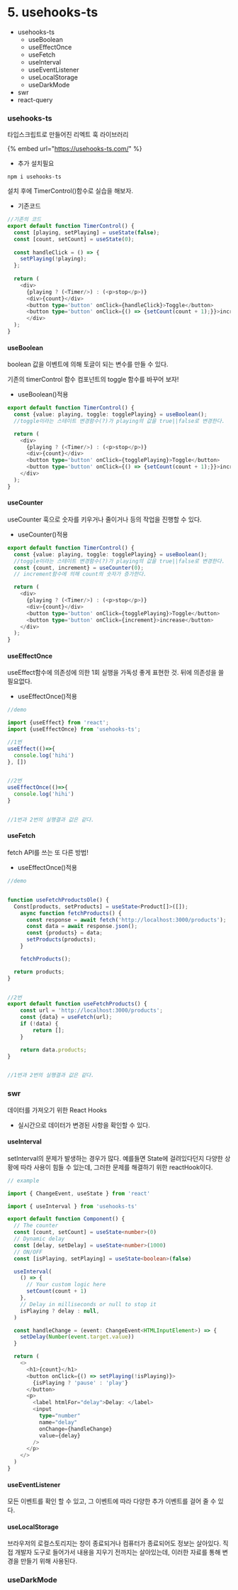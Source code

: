 # 5. usehooks-ts

* usehooks-ts
  * useBoolean
  * useEffectOnce
  * useFetch
  * useInterval
  * useEventListener
  * useLocalStorage
  * useDarkMode
* swr
* react-query



### usehooks-ts

타입스크립트로 만들어진 리엑트 훅 라이브러리&#x20;

{% embed url="https://usehooks-ts.com/" %}

* 추가 설치필요

```
npm i usehooks-ts
```

설치 후에 TimerControl()함수로 실습을 해보자.

* 기존코드

```typescript
//기존의 코드
export default function TimerControl() {
  const [playing, setPlaying] = useState(false);
  const [count, setCount] = useState(0);
  
  const handleClick = () => {
    setPlaying(!playing);
  };
  
  return (
    <div>
      {playing ? (<Timer/>) : (<p>stop</p>)}
      <div>{count}</div>
      <button type='button' onClick={handleClick}>Toggle</button>
      <button type='button' onClick={() => {setCount(count + 1);}}>increase</button>
      </div>
  );
}
```

#### useBoolean

boolean 값을 이벤트에 의해 토글이 되는 변수를 만들 수 있다.

기존의 timerControl 함수 컴포넌트의 toggle 함수를 바꾸어 보자!

* useBoolean()적용

```typescript
export default function TimerControl() {
  const {value: playing, toggle: togglePlaying} = useBoolean();
  //toggle이라는 스테이트 변경함수(?)가 playing의 값을 true||false로 변경한다.

  return (
    <div>
      {playing ? (<Timer/>) : (<p>stop</p>)}
      <div>{count}</div>
      <button type='button' onClick={togglePlaying}>Toggle</button>
      <button type='button' onClick={() => {setCount(count + 1);}}>increase</button>
    </div>
  );
}
```



#### useCounter

useCounter 훅으로 숫자를 키우거나 줄이거나 등의 작업을 진행할 수 있다.

* useCounter()적용

```typescript
export default function TimerControl() {
  const {value: playing, toggle: togglePlaying} = useBoolean();
  //toggle이라는 스테이트 변경함수(?)가 playing의 값을 true||false로 변경한다.
  const {count, increment} = useCounter(0);
  // increment함수에 의해 count의 숫자가 증가한다.

  return (
    <div>
      {playing ? (<Timer/>) : (<p>stop</p>)}
      <div>{count}</div>
      <button type='button' onClick={togglePlaying}>Toggle</button>
      <button type='button' onClick={increment}>increase</button>
    </div>
  );
}
```

#### useEffectOnce

useEffect함수에 의존성에 의한 1회 실행을 가독성 좋게 표현한 것. 뒤에 의존성을 쓸 필요없다.

* useEffectOnce()적용

```typescript
//demo

import {useEffect} from 'react';
import {useEffectOnce} from 'usehooks-ts';

//1번
useEffect(()=>{
  console.log('hihi')
}, [])


//2번
useEffectOnce(()=>{
  console.log('hihi')
}


//1번과 2번의 실행결과 값은 같다.
```

#### useFetch

fetch API를 쓰는 또 다른 방법!

* useEffectOnce()적용

```typescript
//demo


function useFetchProductsOle() {
  Const[products, setProducts] = useState<Product[]>([]);
    async function fetchProducts() {
      const response = await fetch('http://localhost:3000/products');
      const data = await response.json();
      const {products} = data;
      setProducts(products);
    }

    fetchProducts();

  return products;
}


//2번
export default function useFetchProducts() {
	const url = 'http://localhost:3000/products';
	const {data} = useFetch(url);
	if (!data) {
		return [];
	}

	return data.products;
}


//1번과 2번의 실행결과 값은 같다.
```

### swr

데이터를 가져오기 위한 React Hooks

* 실시간으로 데이터가 변경된 사항을 확인할 수 있다.&#x20;



#### useInterval

setInterval의 문제가 발생하는 경우가 많다. 예를들면 State에 걸려있다던지 다양한 상황에 따라 사용이 힘들 수 있는데, 그러한 문제를 해결하기 위한 reactHook이다.

```typescript
// example

import { ChangeEvent, useState } from 'react'

import { useInterval } from 'usehooks-ts'

export default function Component() {
  // The counter
  const [count, setCount] = useState<number>(0)
  // Dynamic delay
  const [delay, setDelay] = useState<number>(1000)
  // ON/OFF
  const [isPlaying, setPlaying] = useState<boolean>(false)

  useInterval(
    () => {
      // Your custom logic here
      setCount(count + 1)
    },
    // Delay in milliseconds or null to stop it
    isPlaying ? delay : null,
  )

  const handleChange = (event: ChangeEvent<HTMLInputElement>) => {
    setDelay(Number(event.target.value))
  }

  return (
    <>
      <h1>{count}</h1>
      <button onClick={() => setPlaying(!isPlaying)}>
        {isPlaying ? 'pause' : 'play'}
      </button>
      <p>
        <label htmlFor="delay">Delay: </label>
        <input
          type="number"
          name="delay"
          onChange={handleChange}
          value={delay}
        />
      </p>
    </>
  )
}

```



#### useEventListener

모든 이벤트를 확인 할 수 있고, 그 이벤트에 따라 다양한 추가 이벤트를 걸어 줄 수 있다.



#### useLocalStorage

브라우저의 로컬스토리지는 창이 종료되거나 컴퓨터가 종료되어도 정보는 살아있다. 직접 개발자 도구로 들어가서 내용을 지우기 전까지는 살아있는데, 이러한 자료를 통해 변경을 만들기 위해 사용된다.



### useDarkMode

